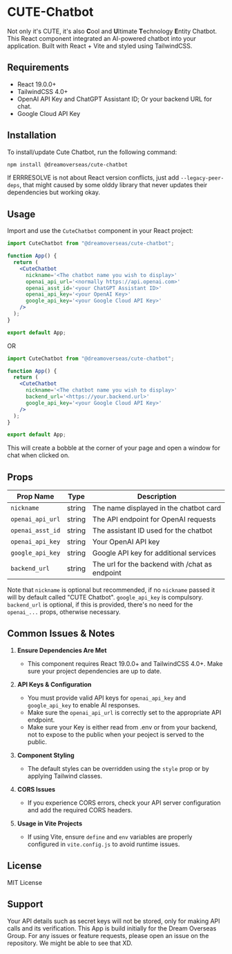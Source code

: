 # CUTE-Chatbot

Not only it's CUTE, it's also <b>C</b>ool and <b>U</b>ltimate <b>T</b>echnology <b>E</b>ntity Chatbot. <br>
This React component integrated an AI-powered chatbot into your application. Built with React + Vite and styled using TailwindCSS.

## Requirements
- React 19.0.0+
- TailwindCSS 4.0+
- OpenAI API Key and ChatGPT Assistant ID; Or your backend URL for chat.
- Google Cloud API Key

## Installation
To install/update Cute Chatbot, run the following command:

```sh
npm install @dreamoverseas/cute-chatbot
```
If ERRRESOLVE is not about React version conflicts, just add `--legacy-peer-deps`, that might caused by some olddy library that never updates their dependencies but working okay.

## Usage
Import and use the `CuteChatbot` component in your React project:

```jsx
import CuteChatbot from "@dreamoverseas/cute-chatbot";

function App() {
  return (
    <CuteChatbot
      nickname='<The chatbot name you wish to display>'
      openai_api_url='<normally https://api.openai.com>'
      openai_asst_id='<your ChatGPT Assistant ID>'
      openai_api_key='<your OpenAI Key>'
      google_api_key='<your Google Cloud API Key>'
    />
  );
}

export default App;
```
OR
```jsx
import CuteChatbot from "@dreamoverseas/cute-chatbot";

function App() {
  return (
    <CuteChatbot
      nickname='<The chatbot name you wish to display>'
      backend_url='<https://your.backend.url>'
      google_api_key='<your Google Cloud API Key>'
    />
  );
}

export default App;
```
This will create a bobble at the corner of your page and open a window for chat when clicked on.

## Props
| Prop Name       | Type   | Description |
| -------------- | ------ | ----------- |
| `nickname` | string | The name displayed in the chatbot card |
| `openai_api_url` | string | The API endpoint for OpenAI requests |
| `openai_asst_id` | string | The assistant ID used for the chatbot |
| `openai_api_key` | string | Your OpenAI API key |
| `google_api_key` | string | Google API key for additional services |
| `backend_url` | string | The url for the backend with /chat as endpoint |

Note that `nickname` is optional but recommended, if no `nickname` passed it will by default called "CUTE Chatbot". `google_api_key` is compulsory. `backend_url` is optional, if this is provided, there's no need for the `openai_...` props, otherwise necessary.

## Common Issues & Notes
1. **Ensure Dependencies Are Met**
   - This component requires React 19.0.0+ and TailwindCSS 4.0+. Make sure your project dependencies are up to date.

2. **API Keys & Configuration**
   - You must provide valid API keys for `openai_api_key` and `google_api_key` to enable AI responses.
   - Make sure the `openai_api_url` is correctly set to the appropriate API endpoint.
   - Make sure your Key is either read from .env or from your backend, not to expose to the public when your peoject is served to the public.

3. **Component Styling**
   - The default styles can be overridden using the `style` prop or by applying Tailwind classes.

4. **CORS Issues**
   - If you experience CORS errors, check your API server configuration and add the required CORS headers.

5. **Usage in Vite Projects**
   - If using Vite, ensure `define` and `env` variables are properly configured in `vite.config.js` to avoid runtime issues.

## License
MIT License

## Support
Your API details such as secret keys will not be stored, only for making API calls and its verification.
This App is build initially for the Dream Overseas Group. For any issues or feature requests, please open an issue on the repository. We might be able to see that XD.
